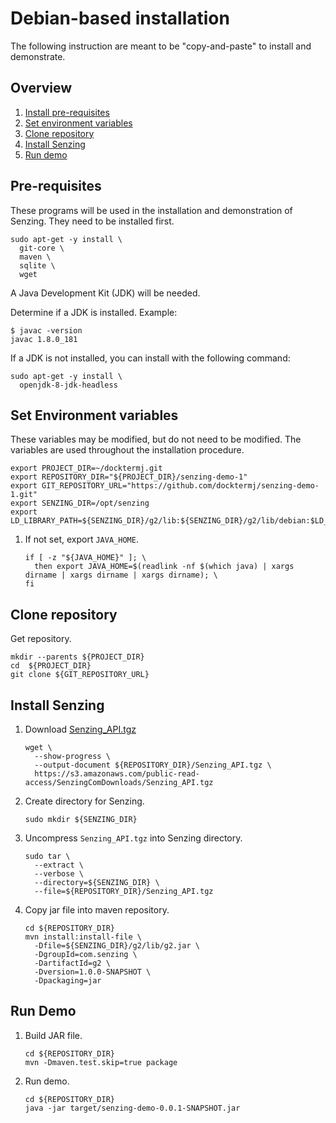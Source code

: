 # Debian-based installation

The following instruction are meant to be "copy-and-paste" to install and demonstrate.

## Overview

1. [Install pre-requisites](#pre-requisites)
1. [Set environment variables](#set-environment-variables)
1. [Clone repository](#clone-repository)
1. [Install Senzing](#install-senzing)
1. [Run demo](#run-demo)

## Pre-requisites

These programs will be used in the installation and demonstration of Senzing.
They need to be installed first.

```console
sudo apt-get -y install \
  git-core \
  maven \
  sqlite \
  wget
```

A Java Development Kit (JDK) will be needed.

Determine if a JDK is installed. Example:

```console
$ javac -version
javac 1.8.0_181
```

If a JDK is not installed, you can install with the following command:

```console
sudo apt-get -y install \
  openjdk-8-jdk-headless
```

## Set Environment variables

These variables may be modified, but do not need to be modified.
The variables are used throughout the installation procedure.

```console
export PROJECT_DIR=~/docktermj.git
export REPOSITORY_DIR="${PROJECT_DIR}/senzing-demo-1"
export GIT_REPOSITORY_URL="https://github.com/docktermj/senzing-demo-1.git"
export SENZING_DIR=/opt/senzing
export LD_LIBRARY_PATH=${SENZING_DIR}/g2/lib:${SENZING_DIR}/g2/lib/debian:$LD_LIBRARY_PATH
```

1. If not set, export `JAVA_HOME`.

    ```console
    if [ -z "${JAVA_HOME}" ]; \
      then export JAVA_HOME=$(readlink -nf $(which java) | xargs dirname | xargs dirname | xargs dirname); \
    fi
    ```

## Clone repository

Get repository.

```console
mkdir --parents ${PROJECT_DIR}
cd  ${PROJECT_DIR}
git clone ${GIT_REPOSITORY_URL}
```

## Install Senzing

1. Download [Senzing_API.tgz](https://s3.amazonaws.com/public-read-access/SenzingComDownloads/Senzing_API.tgz)

    ```console
    wget \
      --show-progress \
      --output-document ${REPOSITORY_DIR}/Senzing_API.tgz \
      https://s3.amazonaws.com/public-read-access/SenzingComDownloads/Senzing_API.tgz
    ```

1. Create directory for Senzing.

    ```console
    sudo mkdir ${SENZING_DIR}
    ```

1. Uncompress `Senzing_API.tgz` into Senzing directory.

    ```console
    sudo tar \
      --extract \
      --verbose \
      --directory=${SENZING_DIR} \
      --file=${REPOSITORY_DIR}/Senzing_API.tgz
    ```

1. Copy jar file into maven repository.

    ```console
    cd ${REPOSITORY_DIR}
    mvn install:install-file \
      -Dfile=${SENZING_DIR}/g2/lib/g2.jar \
      -DgroupId=com.senzing \
      -DartifactId=g2 \
      -Dversion=1.0.0-SNAPSHOT \
      -Dpackaging=jar
    ```

## Run Demo

1. Build JAR file.

    ```console
    cd ${REPOSITORY_DIR}
    mvn -Dmaven.test.skip=true package
    ```

1. Run demo.

    ```console
    cd ${REPOSITORY_DIR}
    java -jar target/senzing-demo-0.0.1-SNAPSHOT.jar    
    ```
       